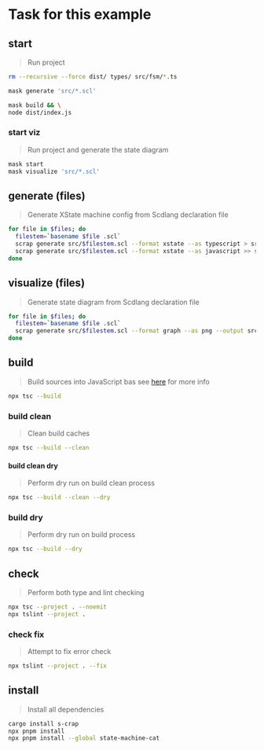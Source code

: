 # Task for this example

## start
> Run project

```sh
rm --recursive --force dist/ types/ src/fsm/*.ts

mask generate 'src/*.scl'

mask build && \
node dist/index.js
```

### start viz
> Run project and generate the state diagram

```sh
mask start
mask visualize 'src/*.scl'
```

## generate (files)
> Generate XState machine config from Scdlang declaration file

```sh
for file in $files; do
  filestem=`basename $file .scl`
  scrap generate src/$filestem.scl --format xstate --as typescript > src/fsm/$filestem.ts
  scrap generate src/$filestem.scl --format xstate --as javascript >> src/fsm/$filestem.ts
done
```

## visualize (files)
> Generate state diagram from Scdlang declaration file

```sh
for file in $files; do
  filestem=`basename $file .scl`
  scrap generate src/$filestem.scl --format graph --as png --output src/fsm/$filestem.png
done
```

## build
> Build sources into JavaScript
bas
see [here](https://www.typescriptlang.org/docs/handbook/project-references.html#build-mode-for-typescript) for more info

```sh
npx tsc --build
```

### build clean
> Clean build caches

```sh
npx tsc --build --clean
```

#### build clean dry
> Perform dry run on build clean process

```sh
npx tsc --build --clean --dry
```

### build dry
> Perform dry run on build process

```sh
npx tsc --build --dry
```

## check
> Perform both type and lint checking

```sh
npx tsc --project . --noemit
npx tslint --project .
```

### check fix
> Attempt to fix error check

```sh
npx tslint --project . --fix
```

## install
> Install all dependencies

```sh
cargo install s-crap
npx pnpm install
npx pnpm install --global state-machine-cat
```
